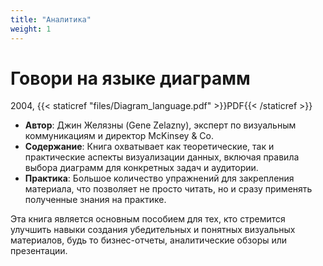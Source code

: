 ```yaml
---
title: "Аналитика"
weight: 1
---
```


# Говори на языке диаграмм

2004, {{< staticref "files/Diagram_language.pdf" >}}PDF{{< /staticref >}}
  - **Автор**: Джин Желязны (Gene Zelazny), эксперт по визуальным коммуникациям и директор McKinsey & Co.
  - **Содержание**: Книга охватывает как теоретические, так и практические аспекты визуализации данных, включая правила выбора диаграмм для конкретных задач и аудитории.
  - **Практика**: Большое количество упражнений для закрепления материала, что позволяет не просто читать, но и сразу применять полученные знания на практике.

  Эта книга является основным пособием для тех, кто стремится улучшить навыки создания убедительных и понятных визуальных материалов, будь то бизнес-отчеты, аналитические обзоры или презентации.